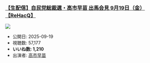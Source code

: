 ### [【生配信】自民党総裁選・高市早苗 出馬会見 9月19日（金）【ReHacQ】](https://www.youtube.com/watch?v=xtIeIxdEoAQ)
[![](https://img.youtube.com/vi/xtIeIxdEoAQ/sddefault.jpg)](https://www.youtube.com/watch?v=xtIeIxdEoAQ)
-   公開日: 2025-09-19
-   視聴数: 57,177
-   **いいね数: 1,210**
-   出演者: [高市早苗](/rehacq_fan/people/高市早苗 "wikilink")
